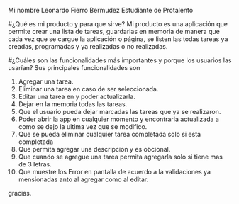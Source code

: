 Mi nombre
Leonardo Fierro Bermudez
Estudiante de Protalento

#¿Qué es mi producto y para que sirve?
Mi producto es una aplicación que permite crear una lista de tareas, guardarlas en memoria
de manera que cada vez que se cargue la aplicación o página, se listen las todas tareas ya creadas, programadas y ya realizadas o no realizadas.


#¿Cuáles son las funcionalidades más importantes y porque los usuarios las usarían?
Sus principales funcionalidades son 
1. Agregar una tarea.
2. Eliminar una tarea en caso de ser seleccionada.
3. Editar una tarea en y poder actualizarla.
4. Dejar en la memoria todas las tareas.
5. Que el usuario pueda dejar marcadas las tareas que ya se realizaron.
6. Poder abrir la app en cualquier momento y encontrarla actualizada a como se dejo la ultima vez que se modifico.
7. Que se pueda eliminar cualquier tarea completada solo si esta completada
8. Que permita agregar una descripcion y es obcional.
9. Que cuando se agregue una tarea permita agregarla solo si tiene mas de 3 letras.
10. Que muestre los Error en pantalla de acuerdo a la validaciones ya mensionadas anto al agregar    como al editar.


gracias.